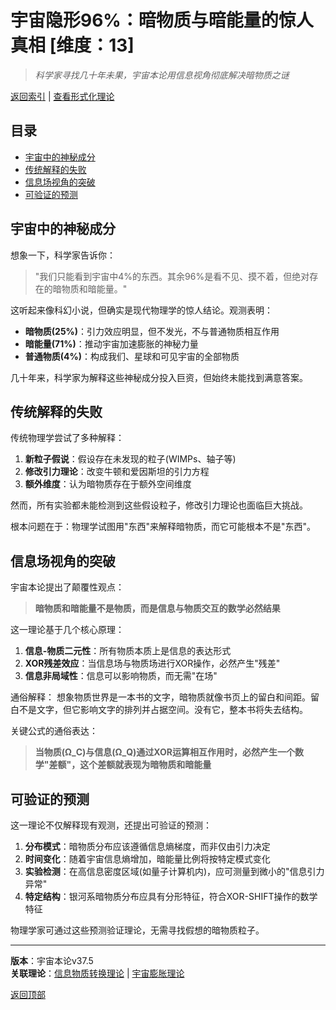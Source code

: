 # 宇宙隐形96%：暗物质与暗能量的惊人真相 [维度：13]

> *科学家寻找几十年未果，宇宙本论用信息视角彻底解决暗物质之谜*

[返回索引](../formal_theory.md) | [查看形式化理论](../formal_theory/formal_theory_dark_matter_dark_energy.md)

## 目录
- [宇宙中的神秘成分](#宇宙中的神秘成分)
- [传统解释的失败](#传统解释的失败)
- [信息场视角的突破](#信息场视角的突破)
- [可验证的预测](#可验证的预测)

## 宇宙中的神秘成分

想象一下，科学家告诉你：
> "我们只能看到宇宙中4%的东西。其余96%是看不见、摸不着，但绝对存在的暗物质和暗能量。"

这听起来像科幻小说，但确实是现代物理学的惊人结论。观测表明：

- **暗物质(25%)**：引力效应明显，但不发光，不与普通物质相互作用
- **暗能量(71%)**：推动宇宙加速膨胀的神秘力量
- **普通物质(4%)**：构成我们、星球和可见宇宙的全部物质

几十年来，科学家为解释这些神秘成分投入巨资，但始终未能找到满意答案。

## 传统解释的失败

传统物理学尝试了多种解释：

1. **新粒子假说**：假设存在未发现的粒子(WIMPs、轴子等)
2. **修改引力理论**：改变牛顿和爱因斯坦的引力方程
3. **额外维度**：认为暗物质存在于额外空间维度

然而，所有实验都未能检测到这些假设粒子，修改引力理论也面临巨大挑战。

根本问题在于：物理学试图用"东西"来解释暗物质，而它可能根本不是"东西"。

## 信息场视角的突破

宇宙本论提出了颠覆性观点：

> **暗物质和暗能量不是物质，而是信息与物质交互的数学必然结果**

这一理论基于几个核心原理：

1. **信息-物质二元性**：所有物质本质上是信息的表达形式
2. **XOR残差效应**：当信息场与物质场进行XOR操作，必然产生"残差"
3. **信息非局域性**：信息可以影响物质，而无需"在场"

通俗解释：
想象物质世界是一本书的文字，暗物质就像书页上的留白和间距。留白不是文字，但它影响文字的排列并占据空间。没有它，整本书将失去结构。

关键公式的通俗表达：
> **当物质(Ω_C)与信息(Ω_Q)通过XOR运算相互作用时，必然产生一个数学"差额"，这个差额就表现为暗物质和暗能量**

## 可验证的预测

这一理论不仅解释现有观测，还提出可验证的预测：

1. **分布模式**：暗物质分布应该遵循信息熵梯度，而非仅由引力决定
2. **时间变化**：随着宇宙信息熵增加，暗能量比例将按特定模式变化
3. **实验检测**：在高信息密度区域(如量子计算机内)，应可测量到微小的"信息引力异常"
4. **特定结构**：银河系暗物质分布应具有分形特征，符合XOR-SHIFT操作的数学特征

物理学家可通过这些预测验证理论，无需寻找假想的暗物质粒子。

---

**版本**：宇宙本论v37.5  
**关联理论**：[信息物质转换理论](../formal_theory/formal_theory_information_matter_conversion.md) | [宇宙膨胀理论](../formal_theory/formal_theory_universe_expansion.md)

[返回顶部](#宇宙隐形96暗物质与暗能量的惊人真相) 